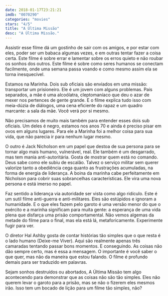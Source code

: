 ```yaml
---
date: 2018-01-17T23:21:21
imdb: "0070290"
categories: "movies"
stars: "4/5"
title: "A Última Missão"
desc: "A Última Missão."
---
```

Assistir esse filme dá um gostinho de sair com os amigos, e por estar com eles, poder ser um babaca algumas vezes, e em outras tentar fazer a coisa certa. Este filme é sobre errar e lamentar sobre os erros quieto e não roubar os sonhos dos outros. Este filme é sobre como seres humanos se conectam facilmente, onde uma semana passa voando e como mesmo assim ela se torna inesquecível.

Estamos na Marinha. Dois sub oficiais são enviados em uma missão: transportar um prisioneiro. Ele é um jovem com alguns problemas. Pais separados, a mãe é uma alcoólatra, cleptomaníaco que deu o azar de mexer nos pertences de gente grande. E o filme explica tudo isso com meia-dúzia de diálogos, uma cena eficiente do rapaz e um quadro marcante: a sala da mãe. Você verá por si mesmo.

Não precisamos de muito mais também para entender esses dois sub oficiais. Um deles é negro, estamos nos anos 70 e ainda é preciso pisar em ovos em alguns lugares. Para ele a Marinha foi a melhor coisa para sua vida, que não parecia ir para nenhum lugar mesmo.

O outro é Jack Nicholson em um papel que destoa de sua persona para se tornar algo mais humano, vulnerável, real. Ele também é um desgarrado, mas tem mania anti-autoritária. Gosta de mostrar quem está no comando. Deus sabe como ele subiu de escalão. Talvez o serviço militar sem querer valorize tanto a obediência cega quanto as frustrações acumuladas, na forma de energia de liderança. A boina da marinha cabe perfeitamente em Nicholson para cobrir suas sobrancelhas características. Ele vira uma nova persona e está imerso no papel.

Faz sentido a liderança via autoridade ser vista como algo ridículo. Este é um sutil filme anti-guerra e anti-militares. Eles são estúpidos e ignoram a humanidade. E o que eles fazem pelo garoto é uma versão menor do que o exército e a marinha significam para muita gente: a esperança de uma vida plena que disfarça uma prisão comportamental. Não vemos algemas da metade do filme para o final, mas ela está lá, metaforicamente. Experimente fugir para ver.

O diretor Hal Ashby gosta de contar histórias tão simples que o que resta é o lado humano (Deixe-me Viver). Aqui são realmente apenas três camaradas tentando passar bons momentos. E conseguindo. As coisas não dão sempre certo, mas é essa a mensagem. O importante é você saber o que quer, mas não da maneira que estou falando. O filme é profundo demais para ser traduzido em palavras.

Sejam sonhos destruídos ou abortados, A Última Missão tem algo acontecendo para demonstrar que as coisas não são tão simples. Eles não querem levar o garoto para a prisão, mas se não o fizerem eles mesmos irão. Isso tem um bocado de lição para um filme tão simples, não?
